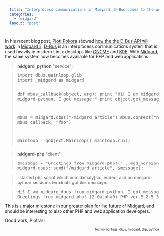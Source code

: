 ```yaml
---
  title: "Interprocess communications in Midgard: D-Bus comes to the web"
  categories: 
    - "midgard"
  layout: "post"

---
```

<p>
In his recent blog post, <a href="http://nemein.com/en/people/piotras/">Piotr Pokora</a> showed <a href="http://blogs.nemein.com/people/piotras/view/1207652141.html">how the the D-Bus API will work</a> in <a href="http://trac.midgard-project.org/milestone/Midgard%202.0">Midgard 2</a>. <a href="http://en.wikipedia.org/wiki/D-Bus">D-Bus</a> is an interprocess communications system that is used heavily in modern Linux desktops like <a href="http://en.wikipedia.org/wiki/GNOME">GNOME</a> and <a href="http://en.wikipedia.org/wiki/KDE_4">KDE</a>. With <a href="http://www.midgard-project.org/">Midgard</a>, the same system now becomes available for PHP and web applications:
</p><blockquote>
<strong>midgard_python</strong> &quot;service&quot;:
</blockquote><blockquote><pre>
import dbus.mainloop.glib
import _midgard as midgard

def mbus_callback(object, arg):
        print &quot;Hi! I am midgard_dbus from midgard-python. I got message:&quot;
        print object.get_message()

mbus = midgard.dbus(&quot;/midgard_article&quot;)
mbus.connect(&quot;notified&quot;, mbus_callback, &quot;foo&quot;)

mainloop = gobject.MainLoop()
mainloop.run()
</pre>
</blockquote><blockquote>
<strong>midgard-php</strong> &quot;client&quot;:
</blockquote><blockquote><pre>
$message = &quot;Greetings from midgard-php!(&quot; . mgd_version() . &quot;) PHP ver.&quot; . phpversion();
midgard_dbus::send(&quot;/midgard_article&quot;, $message);
</pre>
</blockquote><blockquote>
I started php script which immidietialy[sic] ended, and on midgard-python service's terminal I got this message:
</blockquote><blockquote><pre>
Hi! I am midgard_dbus from midgard-python. I got message:
Greetings from midgard-php! (2.0alpha0) PHP ver.5.2.5-3
</pre>
</blockquote><p>
This is a major milestone in our greater plan for the future of Midgard, and should be interesting to also other PHP and web application developers.
</p><p>
Good work, Piotras!
</p>
<p style="text-align:right;font-size:10px;">Technorati Tags: <a href="http://www.technorati.com/tag/dbus">dbus</a>, <a href="http://www.technorati.com/tag/midgard">midgard</a>, <a href="http://www.technorati.com/tag/php">php</a>, <a href="http://www.technorati.com/tag/python">python</a></p>